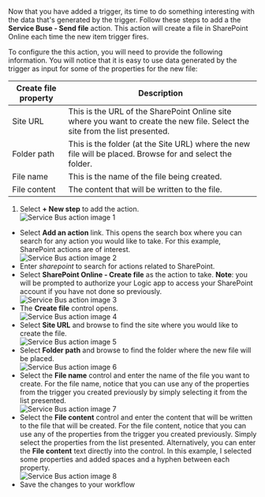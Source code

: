 Now that you have added a trigger, its time to do something interesting with the data that's generated by the trigger. Follow these steps to add a the **Service Buse - Send  file** action. This action will create a file in SharePoint Online each time the new item trigger fires. 

To configure the this action, you will need to provide the following information. You will notice that it is easy to use data generated  by the trigger as input for some of the properties for the new file:

|Create file property|Description|
|---|---|
|Site URL|This is the URL of the SharePoint Online site where you want to create the new file. Select the site from the list presented.|
|Folder path|This is the folder (at the Site URL) where the new file will be placed. Browse for and select the folder.|
|File name|This is the name of the file being created.|
|File content|The content that will be written to the file.|

1. Select **+ New step** to add the action.  
![Service Bus action image 1](./media/connectors-create-api-sharepointonline/action-1.png)  
- Select **Add an action** link. This opens the search box where you can search for any action you would like to take. For this example, SharePoint actions are of interest.    
![Service Bus action image 2](./media/connectors-create-api-sharepointonline/action-2.png)    
- Enter *sharepoint* to search for actions related to SharePoint.
- Select **SharePoint Online - Create file** as the action to take.   **Note**: you will be prompted to authorize your Logic app to access your SharePoint account if you have not done so previously.    
![Service Bus action image 3](./media/connectors-create-api-sharepointonline/action-3.png)    
- The **Create file** control opens.   
![Service Bus action image 4](./media/connectors-create-api-sharepointonline/action-4.png)     
- Select **Site URL** and browse to find the site where you would like to create the file.     
![Service Bus action image 5](./media/connectors-create-api-sharepointonline/action-5.png)  
- Select **Folder path** and browse to find the folder where the new file will be placed.  
![Service Bus action image 6](./media/connectors-create-api-sharepointonline/action-6.png)  
- Select the **File name** control and enter the name of the file you want to create. For the file name, notice that you can use any of the properties from the trigger you created previously by simply selecting it from the list presented.     
![Service Bus action image 7](./media/connectors-create-api-sharepointonline/action-7.png)  
- Select the **File content** control and enter the content that will be written to the file that will be created. For the file content, notice that you can use any of the properties from the trigger you created previously. Simply select the properties from the list presented. Alternatively, you can enter the **File content** text directly into the control. In this example, I selected some properties and added spaces and a hyphen between each property.        
![Service Bus action image 8](./media/connectors-create-api-sharepointonline/action-8.png)  
- Save the changes to your workflow  
